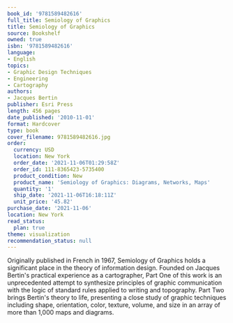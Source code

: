 ```yaml
---
book_id: '9781589482616'
full_title: Semiology of Graphics
title: Semiology of Graphics
source: Bookshelf
owned: true
isbn: '9781589482616'
language:
- English
topics:
- Graphic Design Techniques
- Engineering
- Cartography
authors:
- Jacques Bertin
publisher: Esri Press
length: 456 pages
date_published: '2010-11-01'
format: Hardcover
type: book
cover_filename: 9781589482616.jpg
order:
  currency: USD
  location: New York
  order_date: '2021-11-06T01:29:58Z'
  order_id: 111-8365423-5735400
  product_condition: New
  product_name: 'Semiology of Graphics: Diagrams, Networks, Maps'
  quantity: '1'
  ship_date: '2021-11-06T16:18:11Z'
  unit_price: '45.82'
purchase_date: '2021-11-06'
location: New York
read_status:
  plan: true
theme: visualization
recommendation_status: null
---
```

Originally published in French in 1967, Semiology of Graphics holds a significant place in the theory of information design. Founded on Jacques Bertin's practical experience as a cartographer, Part One of this work is an unprecedented attempt to synthesize principles of graphic communication with the logic of standard rules applied to writing and topography. Part Two brings Bertin's theory to life, presenting a close study of graphic techniques including shape, orientation, color, texture, volume, and size in an array of more than 1,000 maps and diagrams.
